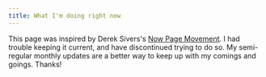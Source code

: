 ```yaml
---
title: What I'm doing right now
---
```


This page was inspired by Derek Sivers's [Now Page
Movement](http://nownownow.com/about). I had trouble keeping it current, and
have discontinued trying to do so. My semi-regular monthly updates are a
better way to keep up with my comings and goings. Thanks!
